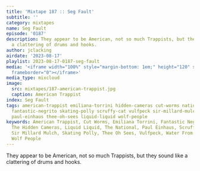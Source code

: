 ```yaml
---
title: 'Mixtape 187 :: Seg Fault'
subtitle: ''
category: mixtapes
name: Seg Fault
episode: '0187'
description: They appear to be American, not so much Trappists, but they sound like
  a clattering of drums and hooks.
author: jclacking
airdate: '2023-08-17'
playlist: 2023-08-17-0187-seg-fault
media: '<iframe width="100%" style="margin-bottom: 1em;" height="120" src="https://www.mixcloud.com/widget/iframe/?feed=%2Fthe-lacking-org%2Fong2xx-187-seg-fault%2F&hide_artwork=1&hide_cover=1&light=1"
  frameborder="0"></iframe>'
media_type: mixcloud
image:
  src: mixtapes/187-american-trappist.jpg
  caption: American Trappist
index: Seg Fault
tags: american-trappist emiliana-torrini hidden-cameras cut-worms national water-from-your-eyes
  fantastic-negrito skating-polly scruffy-cat vulfpeck sir-millard-mulch growlers
  paul-einhaus thee-oh-sees liquid-liquid wolf-people
keywords: American Trappist, Cut Worms, Emiliana Torrini, Fantastic Negrito, The Growlers,
  The Hidden Cameras, Liquid Liquid, The National, Paul Einhaus, Scruffy The Cat,
  Sir Millard Mulch, Skating Polly, Thee Oh Sees, Vulfpeck, Water From Your Eyes,
  Wolf People
---
```

They appear to be American, not so much Trappists, but they sound like a clattering of drums and hooks.
